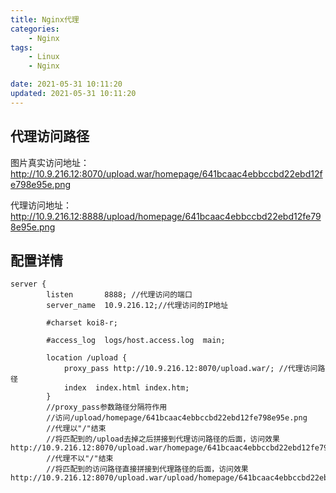 ```yaml
---
title: Nginx代理
categories: 
	- Nginx
tags: 
	- Linux
	- Nginx

date: 2021-05-31 10:11:20
updated: 2021-05-31 10:11:20
---
```

<!-- toc -->

## <span id="inline-blue">代理访问路径</span>

图片真实访问地址：http://10.9.216.12:8070/upload.war/homepage/641bcaac4ebbccbd22ebd12fe798e95e.png

代理访问地址：http://10.9.216.12:8888/upload/homepage/641bcaac4ebbccbd22ebd12fe798e95e.png

## <span id="inline-blue">配置详情</span>
```shell
server {
        listen       8888; //代理访问的端口
        server_name  10.9.216.12;//代理访问的IP地址

        #charset koi8-r;

        #access_log  logs/host.access.log  main;

        location /upload {
            proxy_pass http://10.9.216.12:8070/upload.war/; //代理访问路径
            index  index.html index.htm;
        }
		//proxy_pass参数路径分隔符作用
		//访问/upload/homepage/641bcaac4ebbccbd22ebd12fe798e95e.png
		//代理以"/"结束
		//将匹配到的/upload去掉之后拼接到代理访问路径的后面，访问效果http://10.9.216.12:8070/upload.war/homepage/641bcaac4ebbccbd22ebd12fe798e95e.png
		//代理不以"/"结束
		//将匹配到的访问路径直接拼接到代理路径的后面，访问效果http://10.9.216.12:8070/upload.war/upload/homepage/641bcaac4ebbccbd22ebd12fe798e95e.png
```








